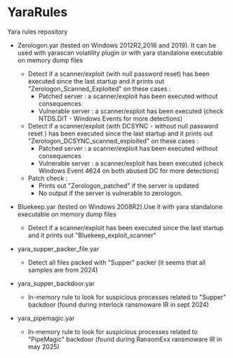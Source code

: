 # YaraRules
Yara rules repository

- Zerologon.yar (tested on Windows 2012R2,2016 and 2019). It can be used with yarascan volatility plugin or with yara standalone executable on memory dump files
  - Detect if a scanner/exploit (with null password reset) has been executed since the last startup and it prints out "Zerologon_Scanned_Exploited" on these cases :
      - Patched server : a scanner/exploit has been executed without consequences
      - Vulnerable server : a scanner/exploit has been executed (check NTDS.DIT - Windows Events for more detections)
  - Detect if a scanner/exploit (with DCSYNC - without null password reset ) has been executed since the last startup and it prints out "Zerologon_DCSYNC_scanned_exploited" on these cases :
      - Patched server : a scanner/exploit has been executed without consequences
      - Vulnerable server : a scanner/exploit has been executed (check Windows Event 4624 on both abused DC for more detections) 
  - Patch check :
      - Prints out "Zerologon_patched" if the server is updated
      - No output if the server is vulnerable to zerologon.
      
    
- Bluekeep.yar (tested on Windows 2008R2).Use it with yara standalone executable on memory dump files
  - Detect if a scanner/exploit has been executed since the last startup and it prints out "Bluekeep_exploit_scanner"

- yara_supper_packer_file.yar
  -  Detect all files packed with "Supper" packer (it seems that all samples are from 2024)
- yara_supper_backdoor.yar
  - In-memory rule to look for suspicious processes related to "Supper" backdoor (found during interlock ransmoware IR in sept 2024)
- yara_pipemagic.yar
  - In-memory rule to look for suspicious processes related to "PipeMagic" backdoor (found during RansomExx ransmoware IR in may 2025)
